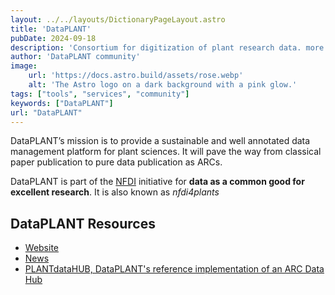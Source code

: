 ```yaml
---
layout: ../../layouts/DictionaryPageLayout.astro
title: 'DataPLANT'
pubDate: 2024-09-18
description: 'Consortium for digitization of plant research data. more at nfdi4plants.org'
author: 'DataPLANT community'
image:
    url: 'https://docs.astro.build/assets/rose.webp'
    alt: 'The Astro logo on a dark background with a pink glow.'
tags: ["tools", "services", "community"]
keywords: ["DataPLANT"]
url: "DataPLANT"
---
```


DataPLANT’s mission is to provide a sustainable and well annotated data management platform for plant sciences.
It will pave the way from classical paper publication to pure data publication as ARCs.

DataPLANT is part of the [NFDI](https://www.nfdi.de/) initiative for **data as a common good for excellent research**.
It is also known as _nfdi4plants_

## DataPLANT Resources

- [Website](https://www.nfdi4plants.org/)
- [News](https://nfdi4plants.org/news.html)
- [PLANTdataHUB, DataPLANT's reference implementation of an ARC Data Hub]({{DATAPLANT_ARC_HUB}})